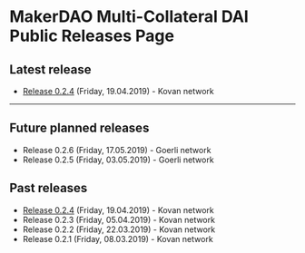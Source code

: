 # MakerDAO Multi-Collateral DAI Public Releases Page

## Latest release
* [Release 0.2.4](https://changelog.makerdao.com/releases/0.2.4/index.html) (Friday, 19.04.2019) - Kovan network

---

## Future planned releases
* Release 0.2.6 (Friday, 17.05.2019) - Goerli network
* Release 0.2.5 (Friday, 03.05.2019) - Goerli network

## Past releases
* [Release 0.2.4](https://changelog.makerdao.com/releases/0.2.4/index.html) (Friday, 19.04.2019) - Kovan network
* Release 0.2.3 (Friday, 05.04.2019) - Kovan network
* Release 0.2.2 (Friday, 22.03.2019) - Kovan network
* Release 0.2.1 (Friday, 08.03.2019) - Kovan network
